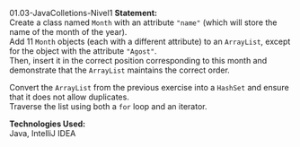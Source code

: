 01.03-JavaColletions-Nivel1
**Statement:**  
Create a class named `Month` with an attribute `"name"` (which will store the name of the month of the year).  
Add 11 `Month` objects (each with a different attribute) to an `ArrayList`, except for the object with the attribute `"Agost"`.  
Then, insert it in the correct position corresponding to this month and demonstrate that the `ArrayList` maintains the correct order.  

Convert the `ArrayList` from the previous exercise into a `HashSet` and ensure that it does not allow duplicates.  
Traverse the list using both a `for` loop and an iterator.  

**Technologies Used:**  
Java, IntelliJ IDEA

